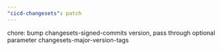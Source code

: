 ```yaml
---
"cicd-changesets": patch
---
```


chore: bump changesets-signed-commits version, pass through optional parameter
changesets-major-version-tags
